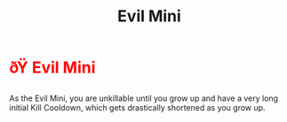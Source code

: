 ﻿---
lang: en-US
title: Evil Mini
prev: Mini
next: MiniNice
---

# <font color=red>ðŸ <b>Evil Mini</b></font> <Badge text="Basic" type="tip" vertical="middle"/>

As the Evil Mini, you are unkillable until you grow up and have a very long initial Kill Cooldown, which gets drastically shortened as you grow up.